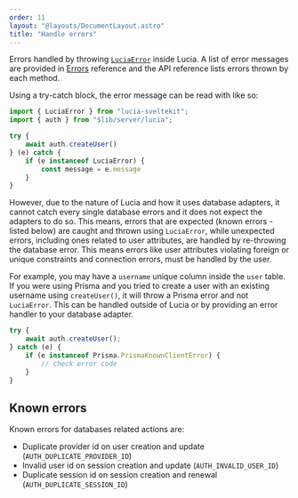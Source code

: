 ```yaml
---
order: 11
layout: "@layouts/DocumentLayout.astro"
title: "Handle errors"
---
```


Errors handled by throwing [`LuciaError`](/reference/types/lucia-types#luciaerror) inside Lucia. A list of error messages are provided in [Errors](/reference/types/errors) reference and the API reference lists errors thrown by each method.

Using a try-catch block, the error message can be read with like so:

```ts
import { LuciaError } from "lucia-sveltekit";
import { auth } from "$lib/server/lucia";

try {
    await auth.createUser()
} (e) catch {
    if (e instanceof LuciaError) {
        const message = e.message
    }
}
```

However, due to the nature of Lucia and how it uses database adapters, it cannot catch every single database errors and it does not expect the adapters to do so. This means, errors that are expected (known errors - listed below) are caught and thrown using `LuciaError`, while unexpected errors, including ones related to user attributes, are handled by re-throwing the database error. This means errors like user attributes violating foreign or unique constraints and connection errors, must be handled by the user.

For example, you may have a `username` unique column inside the `user` table. If you were using Prisma and you tried to create a user with an existing username using `createUser()`, it will throw a Prisma error and not `LuciaError`. This can be handled outside of Lucia or by providing an error handler to your database adapter.

```ts
try {
	await auth.createUser();
} catch (e) {
	if (e instanceof Prisma.PrismaKnownClientError) {
		// check error code
	}
}
```

## Known errors

Known errors for databases related actions are:

- Duplicate provider id on user creation and update (`AUTH_DUPLICATE_PROVIDER_ID`)
- Invalid user id on session creation and update (`AUTH_INVALID_USER_ID`)
- Duplicate session id on session creation and renewal (`AUTH_DUPLICATE_SESSION_ID`)
